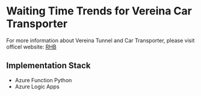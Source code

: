 # Waiting Time Trends for Vereina Car Transporter

For more information about Vereina Tunnel and Car Transporter, please visit officel website: [RHB](https://www.rhb.ch/en/car-transporter)

## Implementation Stack

- Azure Function Python
- Azure Logic Apps
